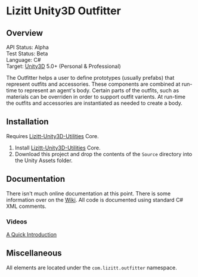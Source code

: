 # Lizitt Unity3D Outfitter

## Overview

API Status: Alpha  
Test Status: Beta  
Language: C#  
Target: [Unity3D](http://unity3d.com/unity) 5.0+ (Personal & Professional)

The Outfitter helps a user to define prototypes (usually prefabs) that represent outfits and accessories.  These components are combined at run-time to represent an agent's body.  Certain parts of the outfits, such as materials can be overriden in order to support outfit varients.  At run-time the outfits and accessories are instantiated as needed to create a body.

## Installation

Requires [Lizitt-Unity3D-Utilities](https://github.com/stevefsp/Lizitt-Unity3D-Utilities) Core.

1. Install [Lizitt-Unity3D-Utilities](https://github.com/stevefsp/Lizitt-Unity3D-Utilities) Core.
2. Download this project and drop the contents of the `Source` directory into the Unity Assets folder.

## Documentation

There isn't much online documentation at this point.  There is some information over on the [Wiki](https://github.com/stevefsp/Lizitt-Unity3D-Outfitter/wiki).  All code is documented using standard C# XML comments.

### Videos

[A Quick Introduction](https://vimeo.com/128934977)

## Miscellaneous

All elements are located under the `com.lizitt.outfitter` namespace.